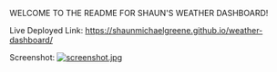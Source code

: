 WELCOME TO THE README FOR SHAUN'S WEATHER DASHBOARD!


Live Deployed Link: https://shaunmichaelgreene.github.io/weather-dashboard/

Screenshot: [![screenshot.jpg](https://i.postimg.cc/4dZpt3r1/screenshot.jpg)](https://postimg.cc/DWjW37fW)